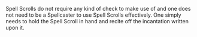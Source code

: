 Spell Scrolls do not require any kind of check to make use of and one does not need to be a Spellcaster to use Spell Scrolls effectively. One simply needs to hold the Spell Scroll in hand and recite off the incantation written upon it.